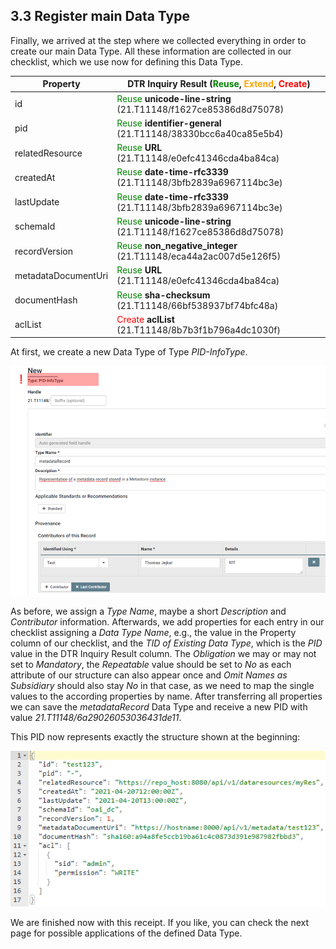 ## 3.3 Register main Data Type

Finally, we arrived at the step where we collected everything in order to create our main Data Type. All these information are collected in our checklist, which we use now for defining this Data Type.



| Property            | DTR Inquiry Result (<span style="color:green">Reuse</span>, <span style="color:orange">Extend</span>, <span style="color:red">Create</span>) |
| ------------------- | ------------------------------------------------------------ |
| id                  | <span style="color:green">Reuse</span> **unicode-line-string** (21.T11148/f1627ce85386d8d75078) |
| pid                 | <span style="color:green">Reuse</span> **identifier-general** (21.T11148/38330bcc6a40ca85e5b4) |
| relatedResource     | <span style="color:green">Reuse</span> **URL** (21.T11148/e0efc41346cda4ba84ca) |
| createdAt           | <span style="color:green">Reuse</span> **date-time-rfc3339** (21.T11148/3bfb2839a6967114bc3e) |
| lastUpdate          | <span style="color:green">Reuse</span> **date-time-rfc3339** (21.T11148/3bfb2839a6967114bc3e) |
| schemaId            | <span style="color:green">Reuse</span> **unicode-line-string** (21.T11148/f1627ce85386d8d75078) |
| recordVersion       | <span style="color:green">Reuse</span> **non_negative_integer** (21.T11148/eca44a2ac007d5e126f5) |
| metadataDocumentUri | <span style="color:green">Reuse</span> **URL** (21.T11148/e0efc41346cda4ba84ca) |
| documentHash        | <span style="color:green">Reuse</span> **sha-checksum** (21.T11148/66bf538937bf74bfc48a) |
| aclList             | <span style="color:red">Create</span> **aclList** (21.T11148/8b7b3f1b796a4dc1030f) |

At first, we create a new Data Type of Type *PID-InfoType*.

![](./images/datatype_metadatarecord_create_1.png)

As before, we assign a *Type Name*, maybe a short *Description* and *Contributor* information. Afterwards, we add properties for each entry in our checklist assigning a *Data Type Name*, e.g., the value in the Property column of our checklist, and the *TID of Existing Data Type*, which is the *PID* value in the DTR Inquiry Result column. The *Obligation* we may or may not set to *Mandatory*, the *Repeatable* value should be set to *No* as each attribute of our structure can also appear once and *Omit Names as Subsidiary* should also stay *No* in that case, as we need to map the single values to the according properties by name. After transferring all properties we can save the *metadataRecord* Data Type and receive a new PID with value *21.T11148/6a29026053036431de11*. 

This PID now represents exactly the structure shown at the beginning:

![](./images/datatype_resource.png)

We are finished now with this receipt. If you like, you can check the next page for possible applications of the defined Data Type.